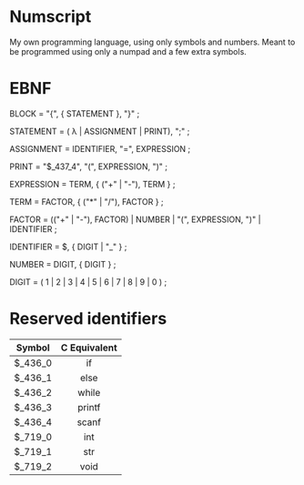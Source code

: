 # Numscript
My own programming language, using only symbols and numbers. Meant to be programmed using only a numpad and a few extra symbols.

# EBNF

BLOCK = "{", { STATEMENT }, "}" ;

STATEMENT = ( λ | ASSIGNMENT | PRINT), ";" ;

ASSIGNMENT = IDENTIFIER, "=", EXPRESSION ;

PRINT = "$_437_4", "(", EXPRESSION, ")" ;

EXPRESSION = TERM, { ("+" | "-"), TERM } ;

TERM = FACTOR, { ("*" | "/"), FACTOR } ;

FACTOR = (("+" | "-"), FACTOR) | NUMBER | "(", EXPRESSION, ")" | IDENTIFIER ;

IDENTIFIER = $, { DIGIT | "_" } ;

NUMBER = DIGIT, { DIGIT } ;

DIGIT = ( 1 | 2 | 3 | 4 | 5 | 6 | 7 | 8 | 9 | 0 ) ;

# Reserved identifiers

| Symbol 	        | C Equivalent                          |
|:-----------------:|:-------------------------------------:|
| $_436_0        	|  if        	                        |
| $_436_1       	|  else          	                    |
| $_436_2       	|  while      	                        |
| $_436_3       	|  printf      	                        |
| $_436_4       	|  scanf      	                        |
| $_719_0       	|  int      	                        |
| $_719_1       	|  str      	                        |
| $_719_2       	|  void      	                        |
